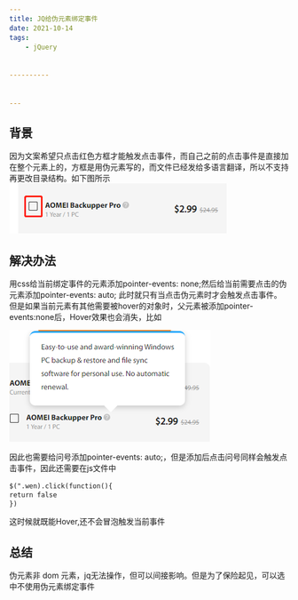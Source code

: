 ```yaml
---
title: JQ给伪元素绑定事件
date: 2021-10-14
tags: 
    - jQuery


----------


---
```


## 背景
因为文案希望只点击红色方框才能触发点击事件，而自己之前的点击事件是直接加在整个元素上的，方框是用伪元素写的，而文件已经发给多语言翻译，所以不支持再更改目录结构。如下图所示
![enter description here][1]

## 解决办法
用css给当前绑定事件的元素添加pointer-events: none;然后给当前需要点击的伪元素添加pointer-events: auto;
此时就只有当点击伪元素时才会触发点击事件。但是如果当前元素有其他需要被hover的对象时，父元素被添加pointer-events:none后，Hover效果也会消失，比如

![enter description here][2]

  因此也需要给问号添加pointer-events: auto;，但是添加后点击问号同样会触发点击事件，因此还需要在js文件中
  
  

``` stylus
$(".wen).click(function(){
return false
})
```

这时候就既能Hover,还不会冒泡触发当前事件

## 总结

伪元素非 dom 元素，jq无法操作，但可以间接影响。但是为了保险起见，可以选中不使用伪元素绑定事件


  [1]: ./images/2021-10-14-pic2.png "2021-10-14-pic2.png"
  [2]: ./images/2021-10-14-pic1.png "2021-10-14-pic1.png"